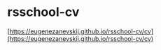 # rsschool-cv

[https://eugenezanevskij.github.io/rsschool-cv/cv](https://eugenezanevskij.github.io/rsschool-cv/cv)
